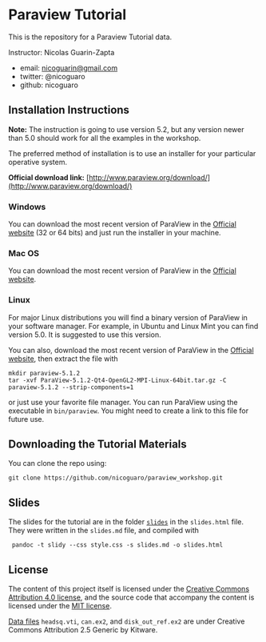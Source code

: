 # Paraview Tutorial

This is the repository for a Paraview Tutorial data.

Instructor: Nicolas Guarin-Zapta

- email: nicoguarin@gmail.com
- twitter: @nicoguaro
- github: nicoguaro

## Installation Instructions

**Note:** The instruction is going to use version 5.2, but any version newer than 5.0 should work for all the examples in the workshop.

The preferred method of installation is to use an installer for your particular operative system.

**Official download link:** [http://www.paraview.org/download/](http://www.paraview.org/download/)


### Windows

You can download the most recent version of ParaView in the [Official website](http://www.paraview.org/download/) (32 or 64 bits) and just run the installer in your machine.

### Mac OS

You can download the most recent version of ParaView in the [Official website](http://www.paraview.org/download/).

### Linux

For major Linux distributions you will find a binary version of ParaView in your software manager. For example, in Ubuntu and Linux Mint you can find version 5.0. It is suggested to use this version.

You can also, download the most recent version of ParaView in the [Official website](http://www.paraview.org/download/), then extract the file with

    mkdir paraview-5.1.2
    tar -xvf ParaView-5.1.2-Qt4-OpenGL2-MPI-Linux-64bit.tar.gz -C paraview-5.1.2 --strip-components=1

or just use your favorite file manager. You can run ParaView using the executable
in ``bin/paraview``. You might need to create a link to this file for future use.


## Downloading the Tutorial Materials
You can clone the repo using:

    git clone https://github.com/nicoguaro/paraview_workshop.git

## Slides
The slides for the tutorial are in the folder [``slides``](./slides) in the ``slides.html`` file. They were written in the ``slides.md`` file, and compiled with

     pandoc -t slidy --css style.css -s slides.md -o slides.html

## License

The content of this project itself is licensed under the [Creative Commons Attribution 4.0 license](http://choosealicense.com/licenses/cc-by-4.0/), and the source code that accompany the content is licensed under the [MIT license](https://opensource.org/licenses/mit-license.php).

[Data files](./data) ``headsq.vti``, ``can.ex2``, and ``disk_out_ref.ex2`` are under Creative Commons Attribution 2.5 Generic by Kitware.
